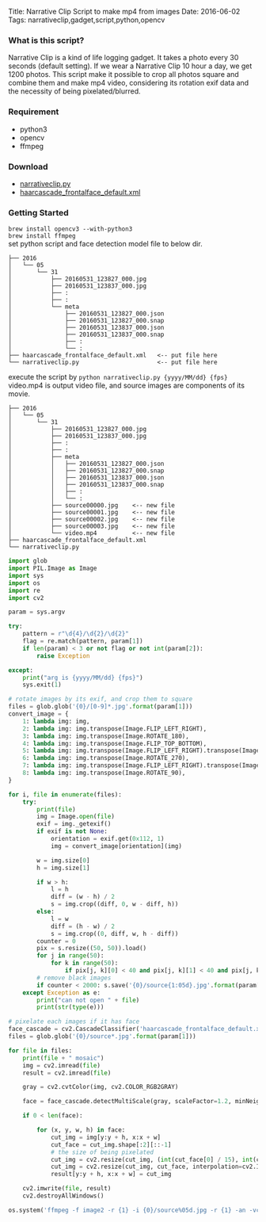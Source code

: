 Title: Narrative Clip Script to make mp4 from images
Date: 2016-06-02
Tags: narrativeclip,gadget,script,python,opencv

### What is this script?
Narrative Clip is a kind of life logging gadget.
It takes a photo every 30 seconds (default setting).
If we wear a Narrative Clip 10 hour a day, we get 1200 photos.
This script make it possible to crop all photos square and combine them and make mp4 video,
considering its rotation exif data and the necessity of being pixelated/blurred.


### Requirement
* python3
* opencv
* ffmpeg  

### Download
* <a href="/downloads/narrativeclip.py">narrativeclip.py</a>
* <a href="/downloads/haarcascade_frontalface_default.xml">haarcascade_frontalface_default.xml</a>


### Getting Started

`brew install opencv3 --with-python3`  
`brew install ffmpeg`  
set python script and face detection model file to below dir.

```
├── 2016
│   └── 05
│       └── 31
│           ├── 20160531_123827_000.jpg
│           ├── 20160531_123837_000.jpg
│           ├── :
│           ├── :
│           └── meta
│               ├── 20160531_123827_000.json
│               ├── 20160531_123827_000.snap
│               ├── 20160531_123837_000.json
│               ├── 20160531_123837_000.snap
│               ├── :
│               └── :
├── haarcascade_frontalface_default.xml   <-- put file here
└── narrativeclip.py                      <-- put file here
```

execute the script by `python narrativeclip.py {yyyy/MM/dd} {fps}`  
video.mp4 is output video file, and source images are components of its movie.

```
├── 2016
│   └── 05
│       └── 31
│           ├── 20160531_123827_000.jpg
│           ├── 20160531_123837_000.jpg
│           ├── :
│           ├── :
│           ├── meta
│           │   ├── 20160531_123827_000.json
│           │   ├── 20160531_123827_000.snap
│           │   ├── 20160531_123837_000.json
│           │   ├── 20160531_123837_000.snap
│           │   ├── :
│           │   └── :
│           ├── source00000.jpg    <-- new file
│           ├── source00001.jpg    <-- new file
│           ├── source00002.jpg    <-- new file
│           ├── source00003.jpg    <-- new file
│           └── video.mp4          <-- new file
├── haarcascade_frontalface_default.xml
└── narrativeclip.py
```

```python
import glob
import PIL.Image as Image
import sys
import os
import re
import cv2

param = sys.argv

try:
    pattern = r"\d{4}/\d{2}/\d{2}"
    flag = re.match(pattern, param[1])
    if len(param) < 3 or not flag or not int(param[2]):
        raise Exception

except:
    print("arg is {yyyy/MM/dd} {fps}")
    sys.exit(1)

# rotate images by its exif, and crop them to square
files = glob.glob('{0}/[0-9]*.jpg'.format(param[1]))
convert_image = {
    1: lambda img: img,
    2: lambda img: img.transpose(Image.FLIP_LEFT_RIGHT),
    3: lambda img: img.transpose(Image.ROTATE_180),
    4: lambda img: img.transpose(Image.FLIP_TOP_BOTTOM),
    5: lambda img: img.transpose(Image.FLIP_LEFT_RIGHT).transpose(Image.ROTATE_90),
    6: lambda img: img.transpose(Image.ROTATE_270),
    7: lambda img: img.transpose(Image.FLIP_LEFT_RIGHT).transpose(Image.ROTATE_270),
    8: lambda img: img.transpose(Image.ROTATE_90),
}

for i, file in enumerate(files):
    try:
        print(file)
        img = Image.open(file)
        exif = img._getexif()
        if exif is not None:
            orientation = exif.get(0x112, 1)
            img = convert_image[orientation](img)

        w = img.size[0]
        h = img.size[1]

        if w > h:
            l = h
            diff = (w - h) / 2
            s = img.crop((diff, 0, w - diff, h))
        else:
            l = w
            diff = (h - w) / 2
            s = img.crop((0, diff, w, h - diff))
        counter = 0
        pix = s.resize((50, 50)).load()
        for j in range(50):
            for k in range(50):
                if pix[j, k][0] < 40 and pix[j, k][1] < 40 and pix[j, k][2] < 40: counter += 1
        # remove black images
        if counter < 2000: s.save('{0}/source{1:05d}.jpg'.format(param[1], i), "JPEG")
    except Exception as e:
        print("can not open " + file)
        print(str(type(e)))

# pixelate each images if it has face
face_cascade = cv2.CascadeClassifier('haarcascade_frontalface_default.xml')
files = glob.glob('{0}/source*.jpg'.format(param[1]))

for file in files:
    print(file + " mosaic")
    img = cv2.imread(file)
    result = cv2.imread(file)

    gray = cv2.cvtColor(img, cv2.COLOR_RGB2GRAY)

    face = face_cascade.detectMultiScale(gray, scaleFactor=1.2, minNeighbors=1, minSize=(30, 30))

    if 0 < len(face):

        for (x, y, w, h) in face:
            cut_img = img[y:y + h, x:x + w]
            cut_face = cut_img.shape[:2][::-1]
            # the size of being pixelated
            cut_img = cv2.resize(cut_img, (int(cut_face[0] / 15), int(cut_face[0] / 15)))
            cut_img = cv2.resize(cut_img, cut_face, interpolation=cv2.INTER_NEAREST)
            result[y:y + h, x:x + w] = cut_img

    cv2.imwrite(file, result)
    cv2.destroyAllWindows()

os.system('ffmpeg -f image2 -r {1} -i {0}/source%05d.jpg -r {1} -an -vcodec libx264 -pix_fmt yuv420p {0}/video.mp4'.format(param[1],param[2]))



```


